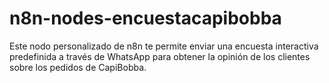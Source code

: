 # n8n-nodes-encuestacapibobba
Este nodo personalizado de n8n te permite enviar una encuesta interactiva predefinida a través de WhatsApp para obtener la opinión de los clientes sobre los pedidos de CapiBobba.
